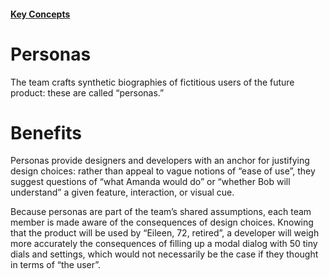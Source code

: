 #### [Key Concepts](/key-concepts.md)

# Personas

The team crafts synthetic biographies of fictitious users of the future product: these are called “personas.”

# Benefits

Personas provide designers and developers with an anchor for justifying design choices: rather than appeal to vague notions of “ease of use”, they suggest questions of “what Amanda would do” or “whether Bob will understand” a given feature, interaction, or visual cue.

Because personas are part of the team’s shared assumptions, each team member is made aware of the consequences of design choices. Knowing that the product will be used by “Eileen, 72, retired”, a developer will weigh more accurately the consequences of filling up a modal dialog with 50 tiny dials and settings, which would not necessarily be the case if they thought in terms of “the user”.